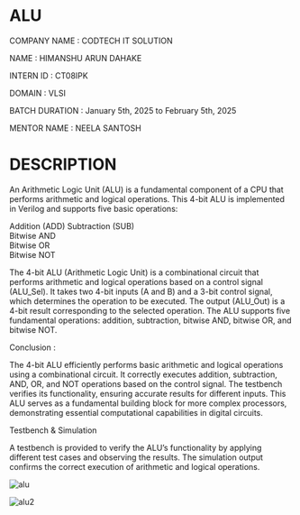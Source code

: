 # ALU

COMPANY NAME : CODTECH IT SOLUTION

NAME : HIMANSHU ARUN DAHAKE

INTERN ID : CT08IPK

DOMAIN : VLSI

BATCH DURATION : January 5th, 2025 to February 5th, 2025

MENTOR NAME : NEELA SANTOSH

# DESCRIPTION
  
An Arithmetic Logic Unit (ALU) is a fundamental component of a CPU that performs arithmetic and logical operations. This 4-bit ALU is implemented in Verilog and supports five basic operations:  

Addition (ADD) 
Subtraction (SUB)  
Bitwise AND  
Bitwise OR  
Bitwise NOT  

The 4-bit ALU (Arithmetic Logic Unit) is a combinational circuit that performs arithmetic and logical operations based on a control signal (ALU_Sel). It takes two 4-bit inputs (A and B) and a 3-bit control signal, which determines the operation to be executed. The output (ALU_Out) is a 4-bit result corresponding to the selected operation. The ALU supports five fundamental operations: addition, subtraction, bitwise AND, bitwise OR, and bitwise NOT. 

Conclusion :

The 4-bit ALU efficiently performs basic arithmetic and logical operations using a combinational circuit. It correctly executes addition, subtraction, AND, OR, and NOT operations based on the control signal. The testbench verifies its functionality, ensuring accurate results for different inputs. This ALU serves as a fundamental building block for more complex processors, demonstrating essential computational capabilities in digital circuits. 

Testbench & Simulation

A testbench is provided to verify the ALU’s functionality by applying different test cases and observing the results. The simulation output confirms the correct execution of arithmetic and logical operations.  



![alu](https://github.com/user-attachments/assets/e0787625-eb0e-4a62-bccd-dfd164412273)

![alu2](https://github.com/user-attachments/assets/6c921a11-4264-4894-a166-12db0983743a)
